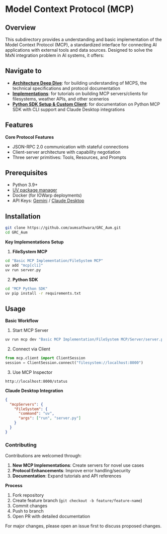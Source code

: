 # Model Context Protocol (MCP)

## Overview

This subdirectory provides a understanding and basic implementation of the Model Context Protocol (MCP), a standardized interface for connecting AI applications with external tools and data sources. Designed to solve the MxN integration problem in AI systems, it offers:

## Navigate to 
- **[Architecture Deep Dive](<./MCP Deep Dive/>)**: for building understanding of MCPS, the technical specifications and protocol documentation
- **[Implementations](<./Basic MCP Implementation/>)**: for tutorials on building MCP servers/clients for filesystems, weather APIs, and other scenerios
- **[Python SDK Setup & Custom Client](<./Basic MCP Implementation/MCP Python SDK/>)**: for documentation on Python MCP SDK with CLI support and Claude Desktop integrations


## Features

**Core Protocol Features**

- JSON-RPC 2.0 communication with stateful connections
- Client-server architecture with capability negotiation
- Three server primitives: Tools, Resources, and Prompts

## Prerequisites

- Python 3.9+
- [UV package manager](https://github.com/astral-sh/uv)
- Docker (for IOWarp deployments)
- API Keys: [Gemini](https://ai.google.dev/) / [Claude Desktop](https://docs.anthropic.com/claude/docs)


## Installation

```bash
git clone https://github.com/aumsathwara/GRC_Aum.git
cd GRC_Aum
```

**Key Implementations Setup**

1. **FileSystem MCP**
```bash
cd "Basic MCP Implementation/FileSystem MCP"
uv add "mcp[cli]"
uv run server.py
```

2. **Python SDK**
```bash
cd "MCP Python SDK"
uv pip install -r requirements.txt
```


## Usage

**Basic Workflow**

1. Start MCP Server
```bash
uv run mcp dev "Basic MCP Implementation/FileSystem MCP/Server/server.py"
```

2. Connect via Client
```python
from mcp.client import ClientSession
session = ClientSession.connect("filesystem://localhost:8000")
```

3. Use MCP Inspector
```
http://localhost:8000/status
```

**Claude Desktop Integration**

```json
{
  "mcpServers": {
    "FileSystem": {
      "command": "uv",
      "args": ["run", "server.py"]
    }
  }
}
```


### Contributing
Contributions are welcomed through:

1. **New MCP Implementations**: Create servers for novel use cases
2. **Protocol Enhancements**: Improve error handling/security
3. **Documentation**: Expand tutorials and API references

**Process**

1. Fork repository
2. Create feature branch (`git checkout -b feature/feature-name`)
3. Commit changes
4. Push to branch
5. Open PR with detailed documentation

For major changes, please open an issue first to discuss proposed changes.
